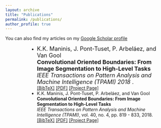 ```yaml
---
layout: archive
title: "Publications"
permalink: /publications/
author_profile: true
---
```


You can also find my articles on my [Google Scholar profile]("")

<ul style="padding-left: 100px;">
<li ><font size="4"> K.K. Maninis, J. Pont-Tuset, P. Arbeláez, and Van Gool</font>
  <br><font size="4"><b>Convolutional Oriented Boundaries: From Image Segmentation to High-Level Tasks</b></font><br>
<font size="4"><i>IEEE Transactions on Pattern Analysis and Machine Intelligence (TPAMI) 2018</i> .
  </font><br />
<a href="javascript:toggleBibtex('Maninis2018')">[BibTeX]</a>
<a href="http://arxiv.org/abs/1701.04658" target="_blank">[PDF]</a> <a href="http://www.vision.ee.ethz.ch/~cvlsegmentation/cob/"  target="_blank">[Project Page]</a>
 
</li>

<li > K.K. Maninis, J. Pont-Tuset, P. Arbeláez, and Van Gool
  <br><b>Convolutional Oriented Boundaries: From Image Segmentation to High-Level Tasks</b><br>
<i>IEEE Transactions on Pattern Analysis and Machine Intelligence (TPAMI)</i>, vol. 40, no. 4, pp. 819 - 833, 2018.
<br />
<a href="javascript:toggleBibtex('Maninis2018')">[BibTeX]</a>
<a href="http://arxiv.org/abs/1701.04658" target="_blank">[PDF]</a> <a href="http://www.vision.ee.ethz.ch/~cvlsegmentation/cob/"  target="_blank">[Project Page]</a>
 
</li>
</ul>

